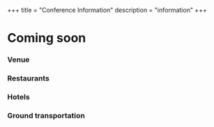 +++
title = "Conference Information"
description = "information"
+++

# Coming soon

### Venue

<!--Dana-Farber Cancer Institute, 450 Brookline Ave, Boston, MA 02215  
Yawkey and Smith Buildings  
**Please enter through the Smith Building at [1 Jimmy Fund Way](https://goo.gl/maps/5xBRu4bK6mFHytgK7).**

Please note these are clinical buildings so COVID protocols are in place to protect our patients. Masks are still required in hallways and common areas of these buildings to protect our patients.   -->

### Restaurants

<!--The Longwood Medical Area and the neighboring Fenway area have a wide variety of food options all within walking distance. If you would like to travel a little further, you can check out epicurean delights in Cambridge, indulge in Italian favorites in the North End, or check out the diverse culinary scene in the South End.

[Short List of Restaurants in the Longwood Medical/Fenway area.](../Restaurants_near_DFCI.pdf)-->

### Hotels

<!--The Inn at Longwood Medical $$  
Hilton Garden Inn Boston Brookline $$  
Homewood Suites by Hilton Longwood Area $$  
Courtyard by Marriott Boston Brookline $$  
Residence Inn by Marriott Fenway $$$  
The Verb Hotel $$$  -->

### Ground transportation

<!--Service from Boston Logan: Board a FREE Massport shuttle bus (Route 22, 33 or 55) at any airline Terminal to the Blue Line Airport Station. The Blue Line will connect you to the Green Line at Government Center. Transfer to the Green line and take either the D or E line.

Station stop on D line: Longwood [walking directions](https://www.google.com/maps/dir/Longwood,+Brookline,+MA+02446/Dana-Farber+Cancer+Institute,+Smith+Research+Laboratories,+450+Brookline+Ave,+Boston,+MA+02115/@42.3394836,-71.1116407,17z/data=!3m2!4b1!5s0x89e3798dde22bbe3:0xfc84a97f9ce31a0!4m14!4m13!1m5!1m1!1s0x89e37992be5ab19f:0xe4a4c144aa5ea6e7!2m2!1d-71.1098976!2d42.3416763!1m5!1m1!1s0x89e379dad5cde157:0x96f698df8f25adc9!2m2!1d-71.1074034!2d42.3372831!3e3)

Station stop on E line: Longwood Medical Area [walking directions](https://www.google.com/maps/dir/Longwood+Medical+Area,+Huntington+Ave+%26,+Longwood+Ave,+Boston,+MA+02115/Dana-Farber+Cancer+Institute,+Smith+Research+Laboratories,+450+Brookline+Ave,+Boston,+MA+02115/@42.3365261,-71.1084621,16z/data=!3m2!4b1!5s0x89e3798dde22bbe3:0xfc84a97f9ce31a0!4m14!4m13!1m5!1m1!1s0x89e3798a2b8f9315:0xc29c3197d7b71414!2m2!1d-71.0997266!2d42.3360456!1m5!1m1!1s0x89e379dad5cde157:0x96f698df8f25adc9!2m2!1d-71.1074034!2d42.3372831!3e2)

You can pay cash on the buses and subway or purchase a CharlieTicket at subway stations. The subway is $2.40 each ride.

Rideshare/cabs from airport to venue or local hotel are available, $30-50.-->



<!-- https://docs.google.com/document/d/1NqZI1mIwtC8-dI1jtKuLsu7NLjWyhIjTcyTpCp2GpVM/edit -->

